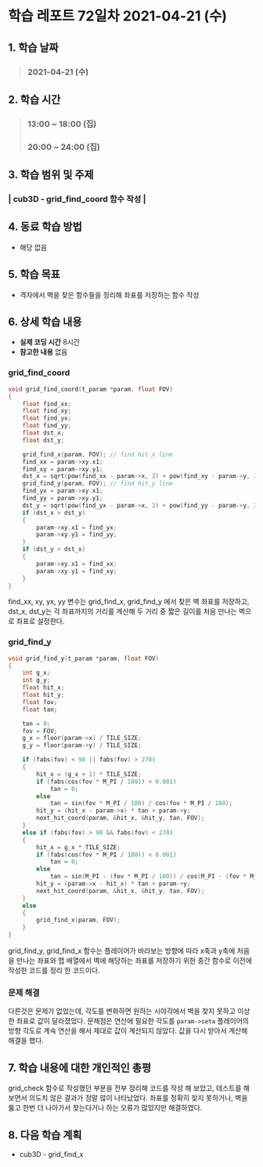# 학습 레포트 72일차 2021-04-21 (수)

## 1. 학습 날짜
> ### 2021-04-21 (수)

## 2. 학습 시간
> ### 13:00 ~ 18:00 (집)
> ### 20:00 ~ 24:00 (집)

## 3. 학습 범위 및 주제
### | cub3D - grid_find_coord 함수 작성 |

## 4. 동료 학습 방법
- 해당 없음

## 5. 학습 목표
- 격자에서 벽을 찾은 함수들을 정리해 좌표를 저장하는 함수 작성

## 6. 상세 학습 내용
- **실제 코딩 시간** 8시간
- **참고한 내용** 없음

### grid_find_coord
```c
void grid_find_coord(t_param *param, float FOV)
{
	float find_xx;
	float find_xy;
	float find_yx;
	float find_yy;
	float dst_x;
	float dst_y;

	grid_find_x(param, FOV); // find hit_x line
	find_xx = param->xy.x1;
	find_xy = param->xy.y1;
	dst_x = sqrt(pow(find_xx - param->x, 2) + pow(find_xy - param->y, 2));
	grid_find_y(param, FOV); // find hit_y line
	find_yx = param->xy.x1;
	find_yy = param->xy.y1;
	dst_y = sqrt(pow(find_yx - param->x, 2) + pow(find_yy - param->y, 2));
	if (dst_x > dst_y)
	{
		param->xy.x1 = find_yx;
		param->xy.y1 = find_yy;
	}
	if (dst_y > dst_x)
	{
		param->xy.x1 = find_xx;
		param->xy.y1 = find_xy;
	}
}
```

find_xx, xy, yx, yy 변수는 grid_find_x, grid_find_y 에서 찾은 벽 좌표를 저장하고, dst_x, dst_y는 각 좌표까지의 거리를 계산해 두 거리 중 짧은 길이를 처음 만나는 벽으로 좌표로 설정한다.

### grid_find_y
```c
void grid_find_y(t_param *param, float FOV)
{
	int g_x;
	int g_y;
	float hit_x;
	float hit_y;
	float fov;
	float tan;

	tan = 0;
	fov = FOV;
	g_x = floor(param->x) / TILE_SIZE;
	g_y = floor(param->y) / TILE_SIZE;

	if (fabs(fov) < 90 || fabs(fov) > 270)
	{
		hit_x = (g_x + 1) * TILE_SIZE;
		if (fabs(cos(fov * M_PI / 180)) < 0.001)
			tan = 0;
		else
			tan = sin(fov * M_PI / 180) / cos(fov * M_PI / 180);
		hit_y = (hit_x - param->x) * tan + param->y;
		next_hit_coord(param, &hit_x, &hit_y, tan, FOV);
	}
	else if (fabs(fov) > 90 && fabs(fov) < 270)
	{
		hit_x = g_x * TILE_SIZE;
		if (fabs(cos(fov * M_PI / 180)) < 0.001)
			tan = 0;
		else
			tan = sin(M_PI - (fov * M_PI / 180)) / cos(M_PI - (fov * M_PI / 180));
		hit_y = (param->x - hit_x) * tan + param->y;
		next_hit_coord(param, &hit_x, &hit_y, tan, FOV);
	}
	else
	{
		grid_find_x(param, FOV);
	}
}
```

grid_find_y, grid_find_x 함수는 플레이어가 바라보는 방향에 따라 x축과 y축에 처음을 만나는 좌표와 맵 배열에서 벽에 해당하는 좌표를 저장하기 위한 중간 함수로 이전에 작성한 코드를 정리 한 코드이다.

### 문제 해결

다른것은 문제가 없었는데, 각도를 변화하면 원하는 시야각에서 벽을 찾지 못하고 이상한 좌표로 값이 달라졌었다. 문제점은 연산에 필요한 각도를 `param->seta` 플레이어의 방향 각도로 계속 연산을 해서 제대로 값이 계산되지 않았다. 값을 다시 받아서 계산해 해결을 했다.

## 7. 학습 내용에 대한 개인적인 총평
grid_check 함수로 작성했던 부분을 전부 정리해 코드를 작성 해 보았고, 테스트를 해보면서 의도치 않은 결과가 정말 많이 나타났었다. 좌표를 정확히 찾지 못하거나, 벽을 뚫고 한번 더 나아가서 찾는다거나 하는 오류가 많았지만 해결하였다.

## 8. 다음 학습 계획
- cub3D - grid_find_x